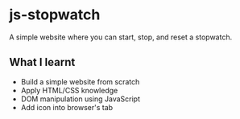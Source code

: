 # js-stopwatch

A simple website where you can start, stop, and reset a stopwatch.

## What I learnt

* Build a simple website from scratch
* Apply HTML/CSS knowledge
* DOM manipulation using JavaScript
* Add icon into browser's tab

